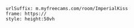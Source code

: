 

```custom-frames
urlSuffix: m.myfreecams.com/room/ImperialKiss
frame: https://
style: height:50vh
```